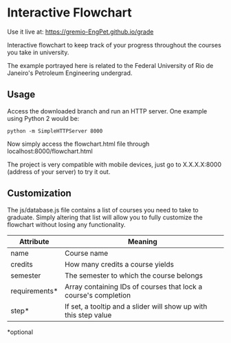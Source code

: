 # Interactive Flowchart

Use it live at: https://gremio-EngPet.github.io/grade

Interactive flowchart to keep track of your progress throughout the courses you take in university.

The example portrayed here is related to the Federal University of Rio de Janeiro's Petroleum Engineering undergrad.

## Usage

Access the downloaded branch and run an HTTP server. One example using Python 2 would be:

```python -m SimpleHTTPServer 8000```

Now simply access the flowchart.html file through localhost:8000/flowchart.html

The project is very compatible with mobile devices, just go to X.X.X.X:8000 (address of your server) to try it out.

## Customization

The js/database.js file contains a list of courses you need to take to graduate. Simply altering that list will allow you to fully customize the flowchart without losing any functionality.

| Attribute | Meaning |
| --- | --- |
| name | Course name |
| credits | How many credits a course yields |
| semester | The semester to which the course belongs |
| requirements* | Array containing IDs of courses that lock a course's completion |
| step* | If set, a tooltip and a slider will show up with this step value |

*optional
